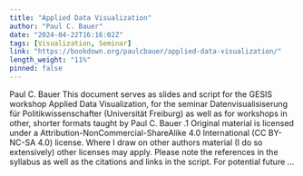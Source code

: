 ```yaml
---
title: "Applied Data Visualization"
author: "Paul C. Bauer"
date: "2024-04-22T16:16:02Z"
tags: [Visualization, Seminar]
link: "https://bookdown.org/paulcbauer/applied-data-visualization/"
length_weight: "11%"
pinned: false
---
```


Paul C. Bauer This document serves as slides and script for the GESIS workshop Applied Data Visualization, for the seminar Datenvisualisiserung für Politikwissenschafter (Universität Freiburg) as well as for workshops in other, shorter formats taught by Paul C. Bauer .1 Original material is licensed under a Attribution-NonCommercial-ShareAlike 4.0 International (CC BY-NC-SA 4.0) license. Where I draw on other authors material (I do so extensively) other licenses may apply. Please note the references in the syllabus as well as the citations and links in the script. For potential future ...
